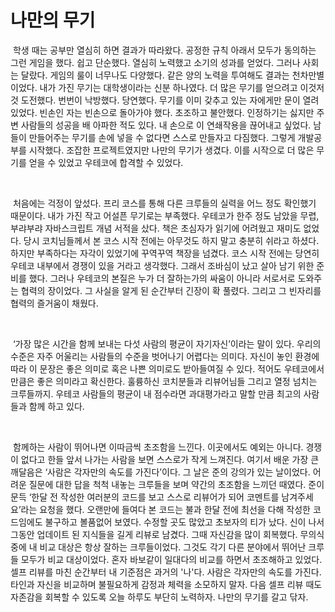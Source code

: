 # 나만의 무기

&nbsp;학생 때는 공부만 열심히 하면 결과가 따라왔다. 공정한 규칙 아래서 모두가 동의하는 그런 게임을 했다. 쉽고 단순했다. 열심히 노력했고 소기의 성과를 얻었다. 그러나 사회는 달랐다. 게임의 룰이 너무나도 다양했다. 같은 양의 노력을 투여해도 결과는 천차만별이었다. 내가 가진 무기는 대학생이라는 신분 하나였다. 더 많은 무기를 얻으려고 이것저것 도전했다. 번번이 낙방했다. 당연했다. 무기를 이미 갖추고 있는 자에게만 문이 열려 있었다. 빈손인 자는 빈손으로 돌아가야 했다. 초조하고 불안했다. 인정하기는 싫지만 주변 사람들의 성공을 배 아파한 적도 있다. 내 손으로 이 연쇄작용을 끊어내고 싶었다. 남들이 만들어주는 무기를 손에 넣을 수 없다면 스스로 만들자고 다짐했다. 그렇게 개발공부를 시작했다. 조잡한 프로젝트였지만 나만의 무기가 생겼다. 이를 시작으로 더 많은 무기를 얻을 수 있었고 우테코에 합격할 수 있었다.

<br/>

&nbsp;처음에는 걱정이 앞섰다. 프리 코스를 통해 다른 크루들의 실력을 어느 정도 확인했기 때문이다. 내가 가진 작고 어설픈 무기로는 부족했다. 우테코가 한주 정도 남았을 무렵, 부랴부랴 자바스크립트 개념 서적을 샀다. 책은 초심자가 읽기에 어려웠고 재미도 없었다. 당시 코치님들께서 본 코스 시작 전에는 아무것도 하지 말고 충분히 쉬라고 하셨다. 하지만 부족하다는 자각이 있었기에 꾸역꾸역 책장을 넘겼다. 코스 시작 전에는 당연히 우테코 내부에서 경쟁이 있을 거라고 생각했다. 그래서 조바심이 났고 살아 남기 위한 준비를 했다. 그러나 우테코의 본질은 누가 더 잘하는가의 싸움이 아니라 서로서로 도와주는 협력의 장이었다. 그 사실을 알게 된 순간부터 긴장이 확 풀렸다. 그리고 그 빈자리를 협력의 즐거움이 채웠다.

<br/>

&nbsp;‘가장 많은 시간을 함께 보내는 다섯 사람의 평균이 자기자신’이라는 말이 있다. 우리의 수준은 자주 어울리는 사람들의 수준을 벗어나기 어렵다는 의미다. 자신이 놓인 환경에 따라 이 문장은 좋은 의미로 혹은 나쁜 의미로도 받아들여질 수 있다. 적어도 우테코에서 만큼은 좋은 의미라고 확신한다. 훌륭하신 코치분들과 리뷰어님들 그리고 열정 넘치는 크루들까지. 우테코 사람들의 평균이 내 점수라면 과대평가라고 말할 만큼 최고의 사람들과 함께 하고 있다.

<br/>

&nbsp;함께하는 사람이 뛰어나면 이따금씩 초조함을 느낀다. 이곳에서도 예외는 아니다. 경쟁이 없다고 한들 앞서 나가는 사람을 보면 스스로가 작게 느껴진다. 여기서 배운 가장 큰 깨달음은 ‘사람은 각자만의 속도를 가진다’이다. 그 날은 준의 강의가 있는 날이었다. 어려운 질문에 대한 답을 척척 내놓는 크루들을 보며 약간의 초조함을 느끼던 때였다. 준이 문득 ‘한달 전 작성한 여러분의 코드를 보고 스스로 리뷰어가 되어 코멘트를 남겨주세요’라는 요청을 했다. 오랜만에 들여다 본 코드는 불과 한달 전에 최선을 다해 작성한 코드임에도 불구하고 볼품없어 보였다. 수정할 곳도 많았고 초보자의 티가 났다. 신이 나서 그동안 업데이트 된 지식들을 길게 리뷰로 남겼다. 그때 자신감을 많이 회복했다. 무의식 중에 내 비교 대상은 항상 잘하는 크루들이었다. 그것도 각기 다른 분야에서 뛰어난 크루들 모두가 비교 대상이었다. 혼자 바보같이 일대다의 비교를 하면서 초조해하고 있었다. 셀프 리뷰를 마친 순간부터 내 기준점은 과거의 '나'다. 사람은 각자만의 속도를 가진다. 타인과 자신을 비교하며 불필요하게 감정과 체력을 소모하지 말자. 다음 셀프 리뷰 때도 자존감을 회복할 수 있도록 오늘 하루도 부단히 노력하자. 나만의 무기를 갈고 닦자.
